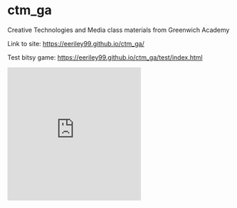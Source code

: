 # ctm_ga
Creative Technologies and Media class materials from Greenwich Academy

Link to site: https://eeriley99.github.io/ctm_ga/

Test bitsy game: https://eeriley99.github.io/ctm_ga/test/index.html

<html lang="en">
<head>
    <title>Opening Links in an iFrame</title>
	<style>
		iframe {
			border-width: 0px;
			width: 300px;
			height: 300px;
			style="float:left"
		}
	</style>
</head>
<body>
    <iframe src="https://eeriley99.github.io/ctm_ga/test/index.html" name="myFrame"></iframe>
</body>
</html>          

